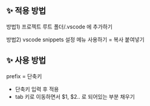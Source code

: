## ✨ 적용 방법

방법1) 프로젝트 루트 폴더/.vscode 에 추가하기

방법2) vscode snippets 설정 메뉴 사용하기 = 복사 붙여넣기

## ✨ 사용 방법

prefix = 단축키

- 단축키 입력 후 적용
- tab 키로 이동하면서 $1, $2.. 로 되어있는 부분 채우기
